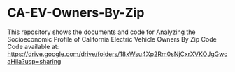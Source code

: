 # CA-EV-Owners-By-Zip
This repository shows the documents and code for Analyzing the Socioeconomic Profile of California Electric Vehicle Owners By Zip Code  
Code available at: https://drive.google.com/drive/folders/18xWsu4Xp2Rm0sNjCxrXVKOJgGwcaHila?usp=sharing
